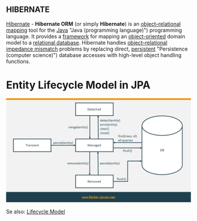 ## **HIBERNATE**

[Hibernate](https://hibernate.org) - **Hibernate ORM** (or simply **Hibernate**) is an [object–relational mapping](https://en.wikipedia.org/wiki/Object%E2%80%93relational_mapping "Object–relational mapping") tool for the [Java](https://en.wikipedia.org/wiki/Java_(programming_language)) "Java (programming language)") programming language. It provides a [framework](https://en.wikipedia.org/wiki/Software_framework "Software framework") for mapping an [object-oriented](https://en.wikipedia.org/wiki/Object-oriented_programming "Object-oriented programming") domain model to a [relational database](https://en.wikipedia.org/wiki/Relational_database "Relational database"). Hibernate handles [object–relational impedance mismatch](https://en.wikipedia.org/wiki/Object%E2%80%93relational_impedance_mismatch "Object–relational impedance mismatch") problems by replacing direct, [persistent](https://en.wikipedia.org/wiki/Persistence_(computer_science)) "Persistence (computer science)") database accesses with high-level object handling functions.

# Entity Lifecycle Model in JPA

![LifecycleModel.png](assets/Lifecycle-Model.png)

Se also: [Lifecycle Model](https://thorben-janssen.com/entity-lifecycle-model/)
